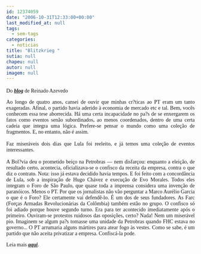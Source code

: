 ```yaml
---
id: 12374059
date: "2006-10-31T12:33:00+00:00"
last_modified_at: null
tags:
  - sem-tags
categories:
  - noticias
title: "Blitzkrieg "
sutia: null
chapeu: null
autor: null
imagem: null
---
```

<p><B><FONT size=4></p>
<p><P></B></FONT><FONT face=Verdana>Do <STRONG><EM><FONT color=mediumblue><A href=\"https://veja.abril.com.br/blogs/reinaldo/\" target=_blank>blog</A></FONT></EM></STRONG> de Reinado Azevedo</FONT></P></p>
<p><P align=justify><FONT face=Verdana>Ao longo de quatro anos, cansei de ouvir que minhas cr?ticas ao PT eram um tanto exageradas. Afinal, o partido havia aderido à economia de mercado etc e tal. Bem, vocês conhecem essa tese aborrecida. Há uma certa incapacidade no pa?s de se enxergarem os fatos como eventos senão subordinados, ao menos coordenados, dentro de uma certa cadeia que integra uma lógica. Prefere-se pensar o mundo como uma coleção de fragmentos. E, no entanto, não é assim.<BR><BR>Faz miseráveis dois dias que Lula foi reeleito, e já temos uma coleção de eventos interessantes.<BR><BR>A Bol?via deu o prometido beiço na Petrobras — nem disfarçou: enquanto a eleição, de resultado certo, acontecia, oficializava-se o confisco da receita da empresa, contra o que diz o contrato. Nota: isso já estava decidido havia tempos. E foi feito com a concordância de Lula, sob a inspiração de Hugo Chávez e execução de Evo Morales. Todos eles integram o Foro de São Paulo, que quase toda a imprensa considera uma invenção de paranóicos. Menos o PT. Por que os jornalistas não vão perguntar a Marco Aurélio Garcia o que é o Foro? Ele certamente vai defendê-lo. É um dos de seus fundadores. As Farc (Forças Armadas Revolucionárias da Colômbia) também estão no grupo. O confisco só foi adiado porque houve segundo turno. Era para ter acontecido imediatamente após o primeiro. Ouviram-se protestos ruidosos das oposições, certo? Nada! Nem um miserável pio. Imaginem se algum pa?s tomasse uma unidade da Petrobras quando FHC estava no governo... O PT arrumaria alguns mártires para atear fogo às vestes. Como se sabe, é um partido que não aceita privatizar a empresa. Confiscá-la pode.</FONT></P></p>
<p><P align=justify><FONT face=Verdana>Leia mais <STRONG><EM><FONT color=mediumblue><A href=\"https://veja.abril.com.br/blogs/reinaldo/\" target=_blank>aqui</A></FONT></EM></STRONG>.</FONT></P> </p>
